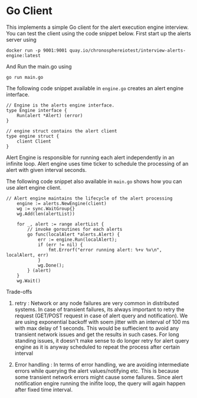 # Go Client

This implements a simple Go client for the alert execution engine interview. You can test the client using the code
snippet below. First start up the alerts server using
```
docker run -p 9001:9001 quay.io/chronosphereiotest/interview-alerts-engine:latest
```
And Run the main.go using
```
go run main.go
```

The following code snippet available in `engine.go` creates an alert engine interface.
```
// Engine is the alerts engine interface.
type Engine interface {
	Run(alert *Alert) (error)
}

// engine struct contains the alert client
type engine struct {
	client Client
}
```

Alert Engine is responsible for running each alert independently in an infinite loop.
Alert engine uses time ticker to schedule the processing of an alert with given interval seconds.

The following code snippet also available in `main.go` shows how you can use alert engine client.
```
// Alert engine maintains the lifecycle of the alert processing
	engine := alerts.NewEngine(client)
	wg := sync.WaitGroup{}
	wg.Add(len(alertList))

	for _, alert := range alertList {
		// invoke goroutines for each alerts
		go func(localAlert *alerts.Alert) {
			err := engine.Run(localAlert);
			if (err != nil) {
				fmt.Errorf("error running alert: %+v %v\n", localAlert, err)
			}
			wg.Done();
		} (alert)
	}
	wg.Wait()
```

Trade-offs
1. retry : Network or any node failures are very common in distributed systems. In case of transient failures, its always important to retry the request (GET/POST request in case of alert query and notification). We are using exponential backoff with soem jitter with an interval of 100 ms with max delay of 1 seconds. This would be suffiecient to avoid any transient network issues and get the results in such cases. For long standing issues, it doesn't make sense to do longer retry for alert query engine as it is anyway scheduled to repeat the process after certain interval

2. Error handling :  In terms of error handling, we are avoiding intermediate errors while querying the alert values/notifying etc. This is because some transient network errors might cause some failures. Since alert notification engire running the inifite loop, the query will again happen after fixed time interval.

